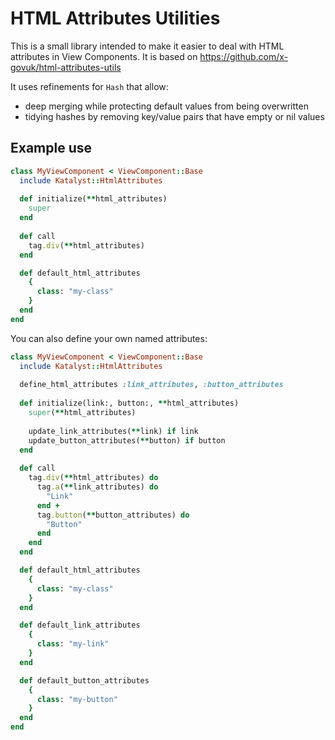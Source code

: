 # HTML Attributes Utilities

This is a small library intended to make it easier to deal with HTML
attributes in View Components. It is based on 
https://github.com/x-govuk/html-attributes-utils

It uses refinements for `Hash` that allow:

* deep merging while protecting default values from being overwritten
* tidying hashes by removing key/value pairs that have empty or nil values

## Example use

```ruby
class MyViewComponent < ViewComponent::Base
  include Katalyst::HtmlAttributes
  
  def initialize(**html_attributes)
    super
  end
  
  def call
    tag.div(**html_attributes)
  end

  def default_html_attributes
    {
      class: "my-class"
    }
  end
end
```

You can also define your own named attributes:

```ruby
class MyViewComponent < ViewComponent::Base
  include Katalyst::HtmlAttributes
  
  define_html_attributes :link_attributes, :button_attributes
  
  def initialize(link:, button:, **html_attributes)
    super(**html_attributes)
    
    update_link_attributes(**link) if link
    update_button_attributes(**button) if button
  end
  
  def call
    tag.div(**html_attributes) do
      tag.a(**link_attributes) do
        "Link"
      end +
      tag.button(**button_attributes) do
        "Button"
      end       
    end
  end

  def default_html_attributes
    {
      class: "my-class"
    }
  end

  def default_link_attributes
    {
      class: "my-link"
    }
  end

  def default_button_attributes
    {
      class: "my-button"
    }
  end
end
```
